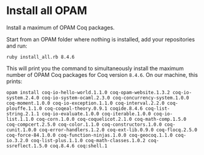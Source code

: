 # Install all OPAM
Install a maximum of OPAM Coq packages.

Start from an OPAM folder where nothing is installed, add your repositories and run:

    ruby install_all.rb 8.4.6

This will print you the command to simultaneously install the maximum number of OPAM Coq packages for Coq version `8.4.6`. On our machine, this prints:

    opam install coq-io-hello-world.1.1.0 coq-opam-website.1.3.2 coq-io-system.2.4.0 coq-io-system-ocaml.2.3.0 coq-concurrency-system.1.0.0 coq-moment.1.0.0 coq-io-exception.1.1.0 coq-interval.2.2.0 coq-plouffe.1.1.0 coq-coqeal-theory.0.9.1 coqide.8.4.6 coq-list-string.2.1.1 coq-io-evaluate.1.0.0 coq-iterable.1.0.0 coq-io-list.1.1.0 coq-corn.1.0.0 coq-coquelicot.2.1.0 coq-math-comp.1.5.0 coq-compcert.2.5.0 coq-color.1.1.0 coq-constructors.1.0.0 coq-cunit.1.0.0 coq-error-handlers.1.2.0 coq-ext-lib.0.9.0 coq-flocq.2.5.0 coq-force-84.1.0.0 coq-function-ninjas.1.0.0 coq-geocoq.1.1.0 coq-io.3.2.0 coq-list-plus.1.1.0 coq-math-classes.1.0.2 coq-ssreflect.1.5.0 coq.8.4.6 coq:shell.1
